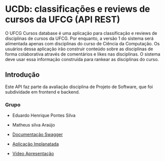# UCDb: classificações e reviews de cursos da UFCG (API REST)

O UFCG Cursos database é uma aplicação para classificação e reviews de disciplinas de cursos da UFCG. Por enquanto, a versão 1 do sistema será alimentada apenas com disciplinas do curso de Ciência da Computação. Os usuários dessa aplicação irão construir conteúdo sobre as disciplinas de forma colaborativa através de comentários e likes nas disciplinas. O sistema deve usar essa informação construída para rankear as disciplinas do curso.

## Introdução

Este API faz parte da avaliação disciplina de Projeto de Software, que foi subdividade em frontend e backend.

### Grupo

- Eduardo Henrique Pontes Silva 
- Matheus silva Araújo

- [Documentação Swagger](https://api-ucdb.herokuapp.com/api/swagger-ui.html)
- [Aplicação Implanatada](https://http://ucdb-client.herokuapp.com)
- [Video Apresentação]()
